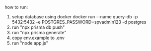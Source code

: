how to run:

1. setup database using docker docker run --name query-db -p 5432:5432 -e POSTGRES_PASSWORD=spvadmin123 -d postgres
2. run "npx prisma db push"
3. run "npx prisma generate"
4. copy env.example to .env
5. run "node app.js"